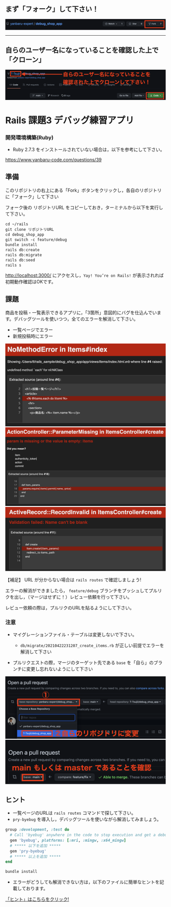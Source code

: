 ## まず「フォーク」して下さい！

![bug_index_1](./public/images/info_1.png)

---

## 自らのユーザー名になっていることを確認した上で「クローン」

![bug_index_2](./public/images/info_2.png)

# Rails 課題3 デバッグ練習アプリ

### 開発環境構築(Ruby)

- Ruby 2.7.3 をインストールされていない場合は，以下を参考にして下さい。

https://www.yanbaru-code.com/questions/39

## 準備

このリポジトリの右上にある「Fork」ボタンをクリックし，各自のリポジトリに「フォーク」して下さい

フォーク後の リポジトリURL をコピーしておき，ターミナルから以下を実行して下さい。

```
cd ~/rails
git clone リポジトリURL
cd debug_shop_app
git switch -c feature/debug
bundle install
rails db:create
rails db:migrate
rails db:seed
rails s
```

[http://localhost:3000/](http://localhost:3000/) にアクセスし，`Yay! You’re on Rails!` が表示されれば初期動作確認はOKです。

## 課題

商品を投稿・一覧表示できるアプリに，「3箇所」意図的にバグを仕込んでいます。デバッグツールを使いつつ，全てのエラーを解消して下さい。

- 一覧ページでエラー
- 新規投稿時にエラー

![bug_index_1](./public/images/bug_index_01.png)
![bug_create_2](./public/images/bug_create_02.png)
![bug_create_3](./public/images/bug_create_03.png)

【補足】 URL が分からない場合は `rails routes` で確認しましょう!

エラーの解消ができましたら， `feature/debug` ブランチをプッシュしてプルリクを出し，（マージはせずに！）レビュー依頼を行って下さい。

レビュー依頼の際は，プルリクのURLを貼るようにして下さい。

### 注意

- マイグレーションファイル・テーブルは変更しないで下さい。
  - `db/migrate/20210422231207_create_items.rb` が正しい前提でエラーを解消して下さい

- プルリクエストの際，マージのターゲット先である `base` を「自ら」のブランチに変更し忘れないようにして下さい

![pull_req_1](./public/images/pull_req_1.png)
![pull_req_2](./public/images/pull_req_2.png)



## ヒント

- 一覧ページのURLは `rails routes` コマンドで探して下さい。
- `pry-byebug` を導入し，デバッグツールを使いながら解消してみましょう。

```rb
group :development, :test do
  # Call 'byebug' anywhere in the code to stop execution and get a debugger console
  gem 'byebug', platforms: [:mri, :mingw, :x64_mingw]
  # ***** 以下を追加 *****
  gem 'pry-byebug'
  # ***** 以上を追加 *****
end
```

```zsh
bundle install
```

- エラーがどうしても解消できない方は，以下のファイルに簡単なヒントを記載しております。

[「ヒント」はこちらをクリック!](./hint.md)
